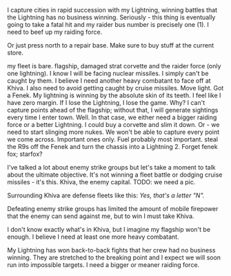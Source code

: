 I capture cities in rapid succession with my Lightning, winning battles that the Lightning has no business winning. Seriously - this thing is eventually going to take a fatal hit and my raider bus number is precisely one (1). I need to beef up my raiding force.


Or just press north to a repair base.
Make sure to buy stuff at the current store.



my fleet is bare. flagship, damaged strat corvette and the raider force (only one lightning).
I know I will be facing nuclear missiles. I simply can't be caught by them.
I believe I need another heavy combatant to face off at Khiva. I also need to avoid getting caught by cruise missiles. Move light.
Got a Fenek.
My lightning is winning by the absolute skin of its teeth.
I feel like I have zero margin. If I lose the Lightning, I lose the game. Why? I can't capture points ahead of the flagship; without that, I will generate sightings every time I enter town.
Well. In that case, we either need a bigger raiding force or a better Lightning.
I could buy a corvette and slim it down.
Or - we need to start slinging more nukes.
We won't be able to capture every point we come across. Important ones only. Fuel probably most important.
steal the R9s off the Fenek and turn the chassis into a Lightning 2. Forget fenek fox; starfox?

I've talked a lot about enemy strike groups but let's take a moment to talk about the ultimate objective. It's not winning a fleet battle or dodging cruise missiles - it's this. Khiva, the enemy capital. TODO: we need a pic.

Surrounding Khiva are defense fleets like this:
_Yes, that's a letter "N"._

Defeating enemy strike groups has limited the amount of mobile firepower that the enemy can send against me, but to win I must take Khiva.

I don't know exactly what's in Khiva, but I imagine my flagship won't be enough. I believe I need at least one more heavy combatant.

My Lightning has won back-to-back fights that her crew had no business winning. They are stretched to the breaking point and I expect we will soon run into impossible targets. I need a bigger or meaner raiding force.
